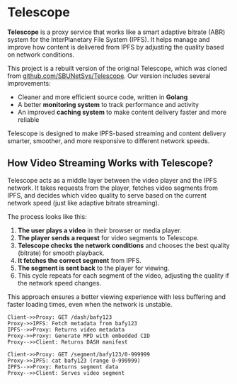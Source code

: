 # Telescope

**Telescope** is a proxy service that works like a smart adaptive bitrate (ABR) system for the InterPlanetary File System (IPFS). It helps manage and improve how content is delivered from IPFS by adjusting the quality based on network conditions.

This project is a rebuilt version of the original Telescope, which was cloned from [github.com/SBUNetSys/Telescope](https://github.com/SBUNetSys/Telescope). Our version includes several improvements:

- Cleaner and more efficient source code, written in **Golang**  
- A better **monitoring system** to track performance and activity  
- An improved **caching system** to make content delivery faster and more reliable  

Telescope is designed to make IPFS-based streaming and content delivery smarter, smoother, and more responsive to different network speeds.

## How Video Streaming Works with Telescope?

Telescope acts as a middle layer between the video player and the IPFS network. It takes requests from the player, fetches video segments from IPFS, and decides which video quality to serve based on the current network speed (just like adaptive bitrate streaming).

The process looks like this:

1. **The user plays a video** in their browser or media player.
2. **The player sends a request** for video segments to Telescope.
3. **Telescope checks the network conditions** and chooses the best quality (bitrate) for smooth playback.
4. **It fetches the correct segment** from IPFS.
5. **The segment is sent back** to the player for viewing.
6. This cycle repeats for each segment of the video, adjusting the quality if the network speed changes.

This approach ensures a better viewing experience with less buffering and faster loading times, even when the network is unstable.

```
Client->>Proxy: GET /dash/bafy123
Proxy->>IPFS: Fetch metadata from bafy123
IPFS-->>Proxy: Returns video metadata
Proxy->>Proxy: Generate MPD with embedded CID
Proxy-->>Client: Returns DASH manifest

Client->>Proxy: GET /segment/bafy123/0-999999
Proxy->>IPFS: cat bafy123 (range 0-999999)
IPFS-->>Proxy: Returns segment data
Proxy-->>Client: Serves video segment
```
